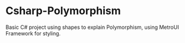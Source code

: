# Csharp-Polymorphism

Basic C# project using shapes to explain Polymorphism, using MetroUI Framework for styling.
